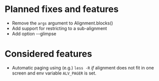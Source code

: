 # Planned fixes and features

* Remove the `args` argument to Alignment.blocks()
* Add support for restricting to a sub-alignment
* Add option --glimpse

# Considered features

* Automatic paging using (e.g.) `less -R` _if_ alignment does not fit in one screen and env variable `ALV_PAGER` is set.